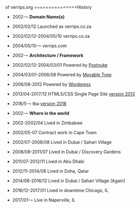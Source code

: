  of verrips.org
===============History

- 2002-~ <b>Domain Name(s)</b>
- 2002/02/12 Launched as verrips.co.za
- 2002/02/12-2004/05/10 verrips.co.za
- 2004/05/10-~ verrips.com

- 2002-~ <b>Architecture / Framework</b>
- 2002/02/12-2004/03/01 Powered by [Postnuke](http://postnuke.com)
- 2004/03/01-2006/08 Powered by [Movable Type](https://www.movabletype.org)
- 2006/08-2012 Powered by [Wordpress](http://wordpress.org)
- 2013/04-2017/12 HTML5/CSS Single Page Site [version 2013](https://github.com/rverrips/verrips.org/tree/2013)
- 2018/5-~ tba [version 2018](https://github.com/rverrips/verrips.org/tree/2017.08)


- 2002-~ <b>Where in the world</b>
- 2002-2002/04 Lived in Zimbabwe
- 2002/05-07 Contract work in Cape Town
- 2002/07-2008/08 Lived in Dubai / Sahari Village
- 2008/08-2011/07 Lived in Dubai / Discovery Gardens
- 2011/07-2012/11 Lived in Abu Dhabi 
- 2012/11-2014/08 Lived in Doha, Qatar
- 2014/08-2016/12 Lived in Dubai / Sahari Village (Again) 
- 2016/12-2017/01 Lived in downtime Chicago, IL
- 2017/01-~ Live in Naperville, IL
